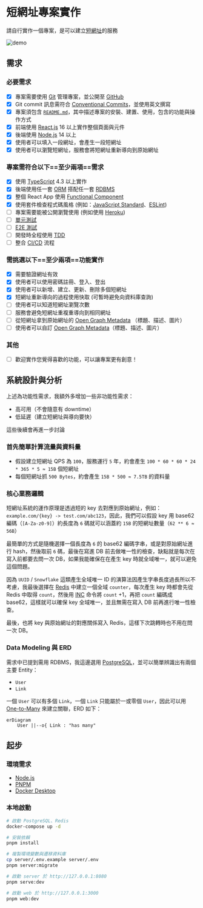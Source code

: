 # 短網址專案實作

請自行實作一個專案，是可以建立[短網址](https://en.wikipedia.org/wiki/URL_shortening)的服務

![demo](demo.gif)

## 需求

### 必要需求

- [x] 專案需要使用 [Git](https://git-scm.com/) 管理專案，並公開至 [GitHub](https://github.com/)
- [x] Git commit 訊息需符合 [Conventional Commits](https://www.conventionalcommits.org/zh-hant/v1.0.0/)，並使用英文撰寫
- [x] 專案須包含 [`README.md`](https://docs.github.com/en/github/creating-cloning-and-archiving-repositories/creating-a-repository-on-github/about-readmes)，其中描述專案的安裝、建置、使用，包含的功能與操作方式
- [x] 前端使用 [React.js](https://zh-hant.reactjs.org/) 16 以上實作整個頁面與元件
- [x] 後端使用 [Node.js](https://nodejs.org/en/) 14 以上
- [x] 使用者可以填入一段網址，會產生一段短網址
- [x] 使用者可以瀏覽短網址，服務會將短網址重新導向到原始網址

### 專案需符合以下==至少兩項==需求

- [x] 使用 [TypeScript](https://www.typescriptlang.org/) 4.3 以上實作
- [x] 後端使用任一套 [ORM](https://en.wikipedia.org/wiki/Object%E2%80%93relational_mapping) 搭配任一套 [RDBMS](https://en.wikipedia.org/wiki/Relational_database)
- [x] 整個 React App 使用 [Functional Component](https://reactjs.org/docs/components-and-props.html#function-and-class-components)
- [x] 使用套件檢查程式碼風格 (例如：[JavaScript Standard](https://standardjs.com/)、[ESLint](https://eslint.org/))
- [ ] 專案需要能被公開瀏覽使用 (例如使用 [Heroku](https://www.heroku.com/))
- [ ] [單元測試](https://en.wikipedia.org/wiki/Unit_testing)
- [ ] [E2E 測試](https://www.browserstack.com/guide/end-to-end-testing)
- [ ] 開發時全程使用 [TDD](https://en.wikipedia.org/wiki/Test-driven_development)
- [ ] 整合 [CI/CD](https://en.wikipedia.org/wiki/CI/CD) 流程

### 需挑選以下==至少兩項==功能實作

- [x] 需要驗證網址有效
- [x] 使用者可以使用密碼註冊、登入、登出
- [x] 使用者可以新增、建立、更新、刪除多個短網址
- [x] 短網址重新導向的過程使用快取 (可暫時避免向資料庫查詢)
- [ ] 使用者可以知道短網址瀏覽次數
- [ ] 服務會避免短網址重複重導向到相同網址
- [ ] 從短網址拿到原始網址的 [Open Graph Metadata](https://ogp.me/) （標題、描述、圖片）
- [ ] 使用者可以自訂 [Open Graph Metadata](https://ogp.me/)（標題、描述、圖片）

### 其他

- [ ] 歡迎實作您覺得喜歡的功能，可以讓專案更有創意！

## 系統設計與分析

上述為功能性需求，我額外多增加一些非功能性需求：

- 高可用（不會隨意有 downtime）
- 低延遲（建立短網址與導向要快）

這些後續會再進一步討論

### 首先簡單計算流量與資料量

- 假設建立短網址 QPS 為 `100`，服務運行 `5` 年，約會產生 `100 * 60 * 60 * 24 * 365 * 5 ≈ 15B` 個短網址
- 每個短網址抓 `500 Bytes`，約會產生 `15B * 500 ≈ 7.5TB` 的資料量

### 核心業務邏輯

短網址系統的運作原理是透過短的 key 去對應到原始網址，例如：`example.com/{key} -> test.com/abc123`，因此，我們可以假設 key 用 base62 編碼（`[A-Za-z0-9]`）約長度為 `6` 碼就可以涵蓋約 `15B` 的短網址數量（`62 ** 6 ≈ 56B`）

最簡單的方式是隨機選擇一個長度為 `6` 的 base62 編碼字串，或是對原始網址進行 hash，然後取前 `6` 碼，最後在寫進 DB 前去做唯一性的檢查，缺點就是每次在寫入前都要去問一次 DB，如果我能確保在在產生 key 時就全域唯一，就可以避免這個問題。

因為 `UUID` / `Snowflake` 這類產生全域唯一 ID 的演算法因產生字串長度過長所以不考慮，我最後選擇在 [Redis](https://redis.io/) 中建立一個全域 `counter`，每次產生 key 時都會先從 Redis 中取得 `count`，然後用 [INC](https://redis.io/commands/incr) 命令將 `count` +1，再把 `count` 編碼成 base62，這樣就可以確保 key 全域唯一，並且無需在寫入 DB 前再進行唯一性檢查。

最後，也將 key 與原始網址的對應關係寫入 Redis，這樣下次跳轉時也不用在問一次 DB。

### Data Modeling 與 ERD

需求中已提到需用 RDBMS，我這邊選用 [PostgreSQL](https://www.postgresql.org/)，並可以簡單辨識出有兩個主要 Entity：

- `User`
- `Link`

一個 `User` 可以有多個 `Link`，一個 `Link` 只能屬於一或零個 `User`，因此可以用 [One-to-Many](<https://en.wikipedia.org/wiki/One-to-many_(data_model)>) 來建立關聯，ERD 如下：

```mermaid
erDiagram
    User ||--o{ Link : "has many"
```

## 起步

### 環境需求

- [Node.js](https://nodejs.org/en/)
- [PNPM](https://pnpm.io/zh-TW/)
- [Docker Desktop](https://www.docker.com/products/docker-desktop)

### 本地啟動

```sh
# 啟動 PostgreSQL、Redis
docker-compose up -d

# 安裝依賴
pnpm install

# 複製環境變數與遷移資料庫
cp server/.env.example server/.env
pnpm server:migrate

# 啟動 server 於 http://127.0.0.1:8080
pnpm serve:dev

# 啟動 web 於 http://127.0.0.1:3000
pnpm web:dev
```
